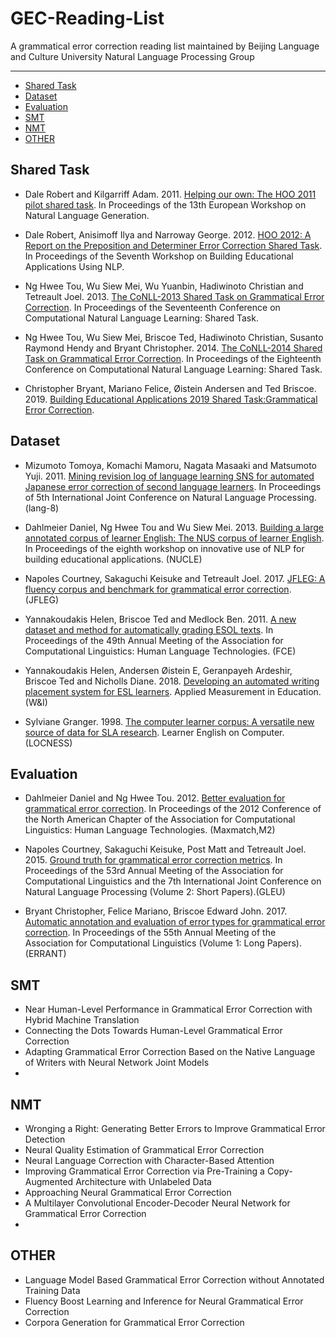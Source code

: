 # GEC-Reading-List
A grammatical error correction reading list maintained by Beijing Language and Culture University Natural Language Processing Group

---

*  [Shared Task](#shared_task)
*  [Dataset](#dataset)
*  [Evaluation](#evaluation)
*  [SMT](#SMT)
*  [NMT](#NMT)
*  [OTHER](#OTHER)

<h2 id="shared_task"> Shared Task </h2>

*  Dale Robert and Kilgarriff Adam. 2011. [Helping our own: The HOO 2011 pilot shared task](https://dl.acm.org/citation.cfm?id=2187725). In Proceedings of the 13th European Workshop on Natural Language Generation.

*  Dale Robert, Anisimoff Ilya and Narroway George. 2012. [HOO 2012: A Report on the Preposition and Determiner Error Correction Shared Task](https://dl.acm.org/citation.cfm?id=2390390). In Proceedings of the Seventh Workshop on Building Educational Applications Using NLP.

*  Ng Hwee Tou,	Wu Siew Mei, Wu Yuanbin, Hadiwinoto Christian and Tetreault  Joel. 2013. [The CoNLL-2013 Shared Task on Grammatical Error Correction](https://www.aclweb.org/anthology/W13-3601). In Proceedings of the Seventeenth Conference on Computational Natural Language Learning: Shared Task.

*  Ng Hwee Tou, Wu Siew Mei, Briscoe Ted, Hadiwinoto Christian, Susanto Raymond Hendy and Bryant Christopher. 2014. [The CoNLL-2014 Shared Task on Grammatical Error Correction](https://www.aclweb.org/anthology/W14-1701). In Proceedings of the Eighteenth Conference on Computational Natural Language Learning: Shared Task.

*  Christopher Bryant, Mariano Felice, Øistein Andersen and Ted Briscoe. 2019. [Building Educational Applications 2019 Shared Task:Grammatical Error Correction]().

<h2 id="dataset"> Dataset </h2>

*  Mizumoto Tomoya, Komachi Mamoru, Nagata Masaaki and Matsumoto Yuji. 2011. [Mining revision log of language learning SNS for automated Japanese error correction of second language learners](https://www.aclweb.org/anthology/I11-1017). In Proceedings of 5th International Joint Conference on Natural Language Processing. (lang-8)

*  Dahlmeier Daniel, Ng Hwee Tou and Wu Siew Mei. 2013. [Building a large annotated corpus of learner English: The NUS corpus of learner English](https://www.aclweb.org/anthology/W13-1703). In Proceedings of the eighth workshop on innovative use of NLP for building educational applications. (NUCLE)

*  Napoles Courtney, Sakaguchi Keisuke and Tetreault Joel. 2017. [JFLEG: A fluency corpus and benchmark for grammatical error correction](https://arxiv.org/pdf/1702.04066.pdf). (JFLEG)

*  Yannakoudakis Helen, Briscoe Ted and Medlock Ben. 2011. [A new dataset and method for automatically grading ESOL texts](https://dl.acm.org/citation.cfm?id=2002496).  In Proceedings of the 49th Annual Meeting of the Association for Computational Linguistics: Human Language Technologies. (FCE)

*  Yannakoudakis Helen, Andersen Øistein E, Geranpayeh Ardeshir, Briscoe Ted and Nicholls Diane. 2018. [Developing an automated writing placement system for ESL learners](https://www.tandfonline.com/doi/abs/10.1080/08957347.2018.1464447). Applied Measurement in Education. (W&I)

*  Sylviane Granger. 1998. [The computer learner corpus: A versatile new source of data for SLA research](https://www.researchgate.net/profile/Sylviane_Granger/publication/237128463_The_computer_learner_corpus_A_versatile_new_source_of_data_for_SLA_research/links/0c96051dc1c596def1000000/The-computer-learner-corpus-A-versatile-new-source-of-data-for-SLA-research.pdf). Learner English on Computer. (LOCNESS)

<h2 id="evaluation"> Evaluation </h2>

*  Dahlmeier Daniel and Ng Hwee Tou. 2012. [Better evaluation for grammatical error correction](https://dl.acm.org/citation.cfm?id=2382118). In Proceedings of the 2012 Conference of the North American Chapter of the Association for Computational Linguistics: Human Language Technologies. (Maxmatch,M2)

*  Napoles Courtney, Sakaguchi Keisuke, Post Matt and Tetreault Joel. 2015. [Ground truth for grammatical error correction metrics](https://www.aclweb.org/anthology/P15-2097). In Proceedings of the 53rd Annual Meeting of the Association for Computational Linguistics and the 7th International Joint Conference on Natural Language Processing (Volume 2: Short Papers).(GLEU)

*  Bryant Christopher, Felice Mariano, Briscoe Edward John. 2017. [Automatic annotation and evaluation of error types for grammatical error correction](https://www.aclweb.org/anthology/P17-1074). In Proceedings of the 55th Annual Meeting of the Association for Computational Linguistics (Volume 1: Long Papers).(ERRANT)

<h2 id="SMT"> SMT </h2>

*  Near Human-Level Performance in Grammatical Error Correction with Hybrid Machine Translation
*  Connecting the Dots Towards Human-Level Grammatical Error Correction
*  Adapting Grammatical Error Correction Based on the Native Language of Writers with Neural Network Joint Models
*  
<h2 id="NMT"> NMT </h2>

*  Wronging a Right: Generating Better Errors to Improve Grammatical Error Detection
*  Neural Quality Estimation of Grammatical Error Correction
*  Neural Language Correction with Character-Based Attention
*  Improving Grammatical Error Correction via Pre-Training a Copy-Augmented Architecture with Unlabeled Data
*  Approaching Neural Grammatical Error Correction
*  A Multilayer Convolutional Encoder-Decoder Neural Network for Grammatical Error Correction
*  
<h2 id="OTHER"> OTHER </h2>

*  Language Model Based Grammatical Error Correction without Annotated Training Data
*  Fluency Boost Learning and Inference for Neural Grammatical Error Correction
*  Corpora Generation for Grammatical Error Correction

